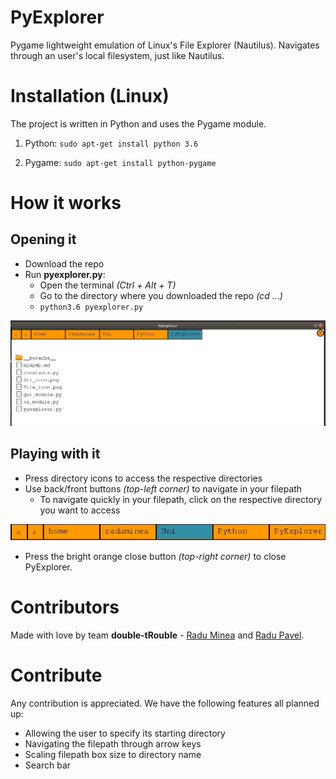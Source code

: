 # PyExplorer
Pygame lightweight emulation of Linux's File Explorer (Nautilus). Navigates through an user's local filesystem, just like Nautilus.

# Installation (Linux)

The project is written in Python and uses the Pygame module.

1. Python: `sudo apt-get install python 3.6`

2. Pygame: `sudo apt-get install python-pygame`

# How it works

## Opening it
+ Download the repo
+ Run **pyexplorer.py**:
    + Open the terminal *(Ctrl + Alt + T)*
    + Go to the directory where you downloaded the repo *(cd ...)*
    + `python3.6 pyexplorer.py`

![PyExplorer Menu](imgs/menu_ss.jpg "PyExplorer Menu")

## Playing with it

+ Press directory icons to access the respective directories
+ Use back/front buttons *(top-left corner)* to navigate in your filepath
    + To navigate quickly in your filepath, click on the respective directory you want to access

![Filepath Navigation](imgs/highlighter_ss.jpg "Filepath Navigation")

+ Press the bright orange close button *(top-right corner)* to close PyExplorer.



# Contributors

Made with love by team **double-tRouble** - [Radu Minea](https://github.com/raduqq) and [Radu Pavel](https://github.com/UkuPapuku).

# Contribute

Any contribution is appreciated. We have the following features all planned up:

+ Allowing the user to specify its starting directory
+ Navigating the filepath through arrow keys
+ Scaling filepath box size to directory name
+ Search bar
